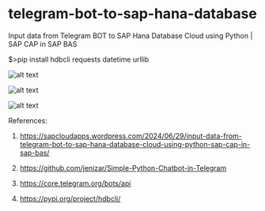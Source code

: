 # telegram-bot-to-sap-hana-database
Input data from Telegram BOT to SAP Hana Database Cloud using Python | SAP CAP in SAP BAS

$>pip install hdbcli requests datetime urllib

![alt text](http://url/to/img.png)

![alt text](http://url/to/img.png)

![alt text](http://url/to/img.png)

References:

1. https://sapcloudapps.wordpress.com/2024/06/29/input-data-from-telegram-bot-to-sap-hana-database-cloud-using-python-sap-cap-in-sap-bas/

2. https://github.com/jenizar/Simple-Python-Chatbot-in-Telegram

3. https://core.telegram.org/bots/api

4. https://pypi.org/project/hdbcli/
